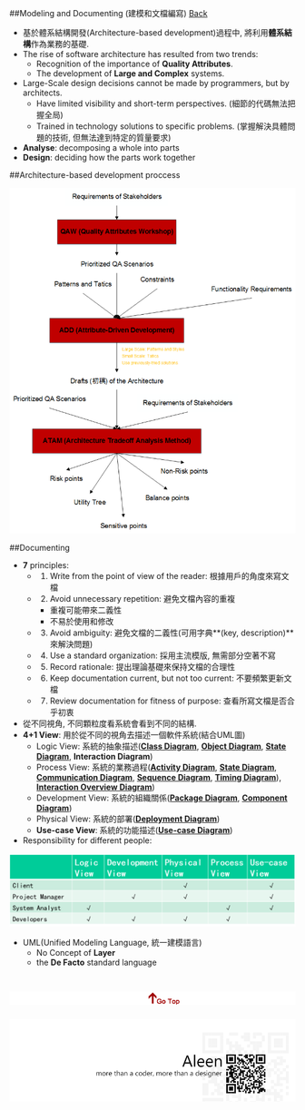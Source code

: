 ##Modeling and Documenting (建模和文檔編寫) [Back](./../Architecture.md)
- 基於體系結構開發(Architecture-based development)過程中, 將利用**體系結構**作為業務的基礎.
- The rise of software architecture has resulted from two trends:
	- Recognition of the importance of **Quality Attributes**.
	- The development of **Large and Complex** systems.
- Large-Scale design decisions cannot be made by programmers, but by architects.
	- Have limited visibility and short-term perspectives. (細節的代碼無法把握全局)
	- Trained in technology solutions to specific problems. (掌握解決具體問題的技術, 但無法達到特定的質量要求)
- **Analyse**: decomposing a whole into parts
- **Design**: deciding how the parts work together

##Architecture-based development proccess

<img src="./Documenting_proccess.png">

##Documenting

- **7** principles:
	- 1. Write from the point of view of the reader: 根據用戶的角度來寫文檔
	- 2. Avoid unnecessary repetition: 避免文檔內容的重複
		- 重複可能帶來二義性
		- 不易於使用和修改
	- 3. Avoid ambiguity: 避免文檔的二義性(可用字典**(key, description)**來解決問題)
	- 4. Use a standard organization: 採用主流模版, 無需部分空著不寫
	- 5. Record rationale: 提出理論基礎來保持文檔的合理性
	- 6. Keep documentation current, but not too current: 不要頻繁更新文檔
	- 7. Review documentation for fitness of purpose: 查看所寫文檔是否合乎初衷
- 從不同視角, 不同顆粒度看系統會看到不同的結構.
- **4+1 View**: 用於從不同的視角去描述一個軟件系統(結合UML圖)
	- Logic View: 系統的抽象描述([**Class Diagram**](./class/class.md), [**Object Diagram**](./object/object.md), [**State Diagram**](./state/state.md), **Interaction Diagram**)
	- Process View: 系統的業務過程([**Activity Diagram**](./activity/activity.md), [**State Diagram**](./state/state.md), [**Communication Diagram**](./communication/communication.md), [**Sequence Diagram**](./sequence/sequence.md), [**Timing Diagram**](./timing/timing.md)), [**Interaction Overview Diagram**](./interaction/interaction.md))
	- Development View: 系統的組織關係([**Package Diagram**](./package/package.md), [**Component Diagram**](./component/component.md))
	- Physical View: 系統的部署([**Deployment Diagram**](./deployment/deployment.md))
	- **Use-case View**: 系統的功能描述([**Use-case Diagram**](./usecase/usecase.md))
- Responsibility for different people:

<img src="./responsibility.png">

- UML(Unified Modeling Language, 統一建模語言)
	- No Concept of **Layer**
	- the **De Facto** standard language

<a href="#" style="left:200px;"><img src="./../../pic/gotop.png"></a>
=====
<a href="http://aleen42.github.io/" target="_blank" ><img src="./../../pic/tail.gif"></a>
